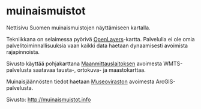 # muinaismuistot

Nettisivu Suomen muinaismuistojen näyttämiseen kartalla.

Tekniikkana on selaimessa pyörivä [OpenLayers](http://openlayers.org/)-kartta. Palvelulla ei ole omia palvelitoiminnallisuuksia vaan kaikki data haetaan dynaamisesti avoimista rajapinnoista.

Sivusto käyttää pohjakarttana [Maanmittauslaitoksen](https://www.maanmittauslaitos.fi/kartat-ja-paikkatieto/asiantuntevalle-kayttajalle/kartta-ja-paikkatietojen-rajapintapalvelut-17) avoimesta WMTS-palvelusta saatavaa tausta-, ortokuva- ja maastokarttaa.

Muinaisjäännösten tiedot haetaan [Museoviraston](https://www.avoindata.fi/data/fi/dataset/museoviraston-kulttuuriymparistoaineistot-suojellut-kohteet-wms-palvelu) avoimesta ArcGIS-palvelusta.

Sivusto: http://muinaismuistot.info
